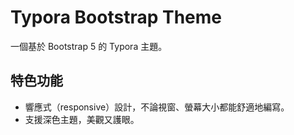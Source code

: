 # Typora Bootstrap Theme
一個基於 Bootstrap 5 的 Typora 主題。

## 特色功能

- 響應式（responsive）設計，不論視窗、螢幕大小都能舒適地編寫。
- 支援深色主題，美觀又護眼。
